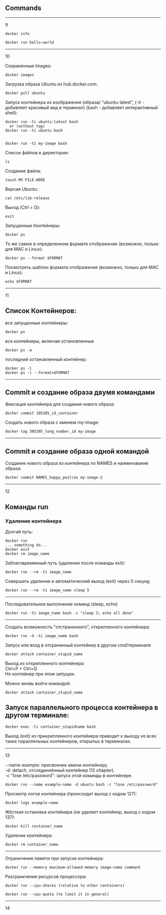 ## Commands

---
9

    docker info

    docker run hello-world

-----
10

Сохраненные Images:

    docker images

Загрузка образа Ubuntu из hub.docker.com:

    docker pull ubuntu

Запуск контейнера из изображения (образа) "ubuntu-latest",
(-ti - добавляет красивый вид в терминал)
(bash - добавляет интерактивный shell):

    docker run -ti ubuntu:latest bash
      or (without tag)
    docker run -ti ubuntu bash


    docker run -ti my-image bash

Список файлов в директории:

    ls

Создание файла:

    touch MY-FILE-HERE

Версия Ubuntu:

    cat /etc/lsb-release

Выход (Ctrl + D):

    exit

Запущенные Контейнеры:

    docker ps

То же самое в определенном формате отображения (возможно, только для MAC и Linux):

    docker ps --format $FORMAT 

Посмотреть шаблон формата отображения (возможно, только для MAC и Linux):

    echo $FORMAT

---
11

## Список Контейнеров:

все запущенные контейнеры:

    docker ps

все контейнеры, включая остановленные

    docker ps -a

последний остановленный контейнер:

    docker ps -l
    docker ps -l --format=$FORMAT
---
## Commit и создание образа двумя командами

Фиксация контейнера для создания нового образа:

    docker commit 105105_id_container

Создать нового образа с именем my-image:

    docker tag 305305_long_number_id my-image
---
## Commit и создание образа одной командой

Создание нового образа из контейнера по NAMES и наименование образа:

    docker commit NAMES_happy_poitras my-image-2
---
12
## Команды run

### Удаление контейнера

Долгий путь:

    docker run
    ... something do...
    docker exit
    docker rm image_name

Заблаговременный путь (удаление после команды exit):

    docker run --rm -ti image_name

Совершить удаление и автоматический выход (exit) через 5 секунд

    docker run --rm -ti image_name sleep 5 
---
Последовательное выполнение команд (sleep, echo)

    docker run -ti image_name bash -c "sleep 3; echo all done"



---
Создать возможность "отстраненного", открепленного контейнера:

    docker run -d -ti image_name bash

Запуск или вход в отсраненный контейнер в другом cmd/терминале

    docker attach container_stupid_name

Выход из открепленного контейнера:  
Ctrl+P + Ctrl+Q  
Но контейнер при этом запущен.

Можно вновь войти командой:

    docker attach container_stupid_name

## Запуск параллельного процесса контейнера в другом терминале: 

    docker exec -ti container_stupidname bash

Выход (exit) из прикрепленного контейнера приводит к выходу из всех таких параллельных контейнеров, открытых в терминалах.

---
13

--name example:     присвоение имени контейнеру.  
-d:     detach, отсоединеённый контейнер (12 chapter).  
-c "lose /etc/password":    запуск этой команды в контейнере.     

    docker run --name example-name -d ubuntu bash -c "lose /etc/password"

Просмотр логов контейнера (происходит выход с кодом 127):

    docker logs example-name

Жёсткая остановка контейнера (не удаляет контейнер, выход с кодом 137): 

    docker kill container_name

Удаление контейнера:

    docker rm container_name
---
Ограничение памяти при запуске контейнера:

    docker run --memory maximum-allowed-memory image-name command

Разграничение ресурсов процессора:

    docker run --cpu-shares (relative to other containers)

    docker run --cpu-quota (to limit it in general)
---
14

